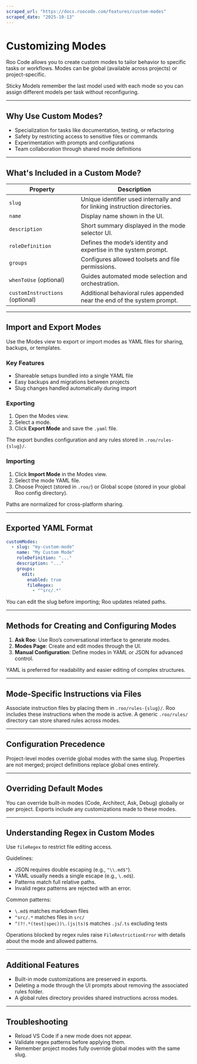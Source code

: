 ```yaml
---
scraped_url: "https://docs.roocode.com/features/custom-modes"
scraped_date: "2025-10-13"
---
```


# Customizing Modes

Roo Code allows you to create custom modes to tailor behavior to specific tasks or workflows. Modes can be global (available across projects) or project-specific.

Sticky Models remember the last model used with each mode so you can assign different models per task without reconfiguring.

---

## Why Use Custom Modes?

- Specialization for tasks like documentation, testing, or refactoring
- Safety by restricting access to sensitive files or commands
- Experimentation with prompts and configurations
- Team collaboration through shared mode definitions

---

## What's Included in a Custom Mode?

| Property | Description |
| --- | --- |
| `slug` | Unique identifier used internally and for linking instruction directories. |
| `name` | Display name shown in the UI. |
| `description` | Short summary displayed in the mode selector UI. |
| `roleDefinition` | Defines the mode’s identity and expertise in the system prompt. |
| `groups` | Configures allowed toolsets and file permissions. |
| `whenToUse` (optional) | Guides automated mode selection and orchestration. |
| `customInstructions` (optional) | Additional behavioral rules appended near the end of the system prompt. |

---

## Import and Export Modes

Use the Modes view to export or import modes as YAML files for sharing, backups, or templates.

### Key Features

- Shareable setups bundled into a single YAML file
- Easy backups and migrations between projects
- Slug changes handled automatically during import

### Exporting

1. Open the Modes view.
2. Select a mode.
3. Click **Export Mode** and save the `.yaml` file.

The export bundles configuration and any rules stored in `.roo/rules-{slug}/`.

### Importing

1. Click **Import Mode** in the Modes view.
2. Select the mode YAML file.
3. Choose Project (stored in `.roo/`) or Global scope (stored in your global Roo config directory).

Paths are normalized for cross-platform sharing.

---

## Exported YAML Format

```yaml
customModes:
  - slug: "my-custom-mode"
    name: "My Custom Mode"
    roleDefinition: "..."
    description: "..."
    groups:
      edit:
        enabled: true
        fileRegex:
          - "^src/.*"
```

You can edit the slug before importing; Roo updates related paths.

---

## Methods for Creating and Configuring Modes

1. **Ask Roo**: Use Roo’s conversational interface to generate modes.
2. **Modes Page**: Create and edit modes through the UI.
3. **Manual Configuration**: Define modes in YAML or JSON for advanced control.

YAML is preferred for readability and easier editing of complex structures.

---

## Mode-Specific Instructions via Files

Associate instruction files by placing them in `.roo/rules-{slug}/`. Roo includes these instructions when the mode is active. A generic `.roo/rules/` directory can store shared rules across modes.

---

## Configuration Precedence

Project-level modes override global modes with the same slug. Properties are not merged; project definitions replace global ones entirely.

---

## Overriding Default Modes

You can override built-in modes (Code, Architect, Ask, Debug) globally or per project. Exports include any customizations made to these modes.

---

## Understanding Regex in Custom Modes

Use `fileRegex` to restrict file editing access.

Guidelines:

- JSON requires double escaping (e.g., `"\\.md$"`).
- YAML usually needs a single escape (e.g., `\.md$`).
- Patterns match full relative paths.
- Invalid regex patterns are rejected with an error.

Common patterns:

- `\.md$` matches markdown files
- `^src/.*` matches files in `src/`
- `^(?!.*(test|spec))\.(js|ts)$` matches `.js`/`.ts` excluding tests

Operations blocked by regex rules raise `FileRestrictionError` with details about the mode and allowed patterns.

---

## Additional Features

- Built-in mode customizations are preserved in exports.
- Deleting a mode through the UI prompts about removing the associated rules folder.
- A global rules directory provides shared instructions across modes.

---

## Troubleshooting

- Reload VS Code if a new mode does not appear.
- Validate regex patterns before applying them.
- Remember project modes fully override global modes with the same slug.
